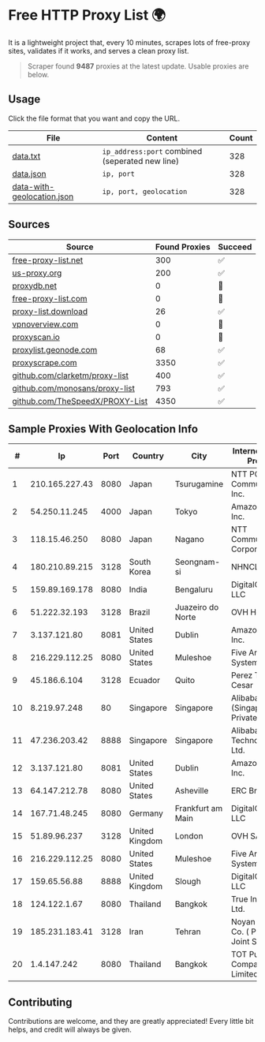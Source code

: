 
# Free HTTP Proxy List 🌍

It is a lightweight project that, every 10 minutes, scrapes lots of free-proxy sites, validates if it works, and serves a clean proxy list.


> Scraper found **9487** proxies at the latest update. Usable proxies are below.

## Usage

Click the file format that you want and copy the URL.


|File|Content|Count|
|----|-------|-----|
|[data.txt](https://raw.githubusercontent.com/themiralay/Proxy-List-World/master/data.txt)|`ip_address:port` combined (seperated new line)|328|
|[data.json](https://raw.githubusercontent.com/themiralay/Proxy-List-World/master/data.json)|`ip, port`|328|
|[data-with-geolocation.json](https://raw.githubusercontent.com/themiralay/Proxy-List-World/master/data-with-geolocation.json)|`ip, port, geolocation`|328|

## Sources

|Source|Found Proxies|Succeed|
|------|-------------|-------|
|[free-proxy-list.net](https://free-proxy-list.net)|300|✅|
|[us-proxy.org](https://www.us-proxy.org)|200|✅|
|[proxydb.net](http://proxydb.net)|0|🚫|
|[free-proxy-list.com](https://free-proxy-list.com/?page=&port=&type%5B%5D=http&type%5B%5D=https&up_time=0&search=Search)|0|🚫|
|[proxy-list.download](https://www.proxy-list.download/HTTP)|26|✅|
|[vpnoverview.com](https://vpnoverview.com/privacy/anonymous-browsing/free-proxy-servers)|0|🚫|
|[proxyscan.io](https://www.proxyscan.io)|0|🚫|
|[proxylist.geonode.com](https://proxylist.geonode.com/api/proxy-list?limit=300&page=1&sort_by=lastChecked&sort_type=desc&protocols=http,https)|68|✅|
|[proxyscrape.com](https://api.proxyscrape.com/v2/?request=displayproxies&protocol=http&timeout=10000&country=all&ssl=all&anonymity=all)|3350|✅|
|[github.com/clarketm/proxy-list](https://raw.githubusercontent.com/clarketm/proxy-list/master/proxy-list-raw.txt)|400|✅|
|[github.com/monosans/proxy-list](https://raw.githubusercontent.com/monosans/proxy-list/main/proxies/http.txt)|793|✅|
|[github.com/TheSpeedX/PROXY-List](https://raw.githubusercontent.com/TheSpeedX/PROXY-List/master/http.txt)|4350|✅|


## Sample Proxies With Geolocation Info

|#|Ip|Port|Country|City|Internet Service Provider|
|-|--|----|-------|----|-------------------------|
|1|210.165.227.43|8080|Japan|Tsurugamine|NTT PC Communications, Inc.|
|2|54.250.11.245|4000|Japan|Tokyo|Amazon.com, Inc.|
|3|118.15.46.250|8080|Japan|Nagano|NTT Communications Corporation|
|4|180.210.89.215|3128|South Korea|Seongnam-si|NHNCLOUD|
|5|159.89.169.178|8080|India|Bengaluru|DigitalOcean, LLC|
|6|51.222.32.193|3128|Brazil|Juazeiro do Norte|OVH Hosting|
|7|3.137.121.80|8081|United States|Dublin|Amazon.com, Inc.|
|8|216.229.112.25|8080|United States|Muleshoe|Five Area Systems, LLC|
|9|45.186.6.104|3128|Ecuador|Quito|Perez Tito Julio Cesar|
|10|8.219.97.248|80|Singapore|Singapore|Alibaba Cloud (Singapore) Private Limited|
|11|47.236.203.42|8888|Singapore|Singapore|Alibaba (US) Technology Co., Ltd.|
|12|3.137.121.80|8081|United States|Dublin|Amazon.com, Inc.|
|13|64.147.212.78|8080|United States|Asheville|ERC Broadband|
|14|167.71.48.245|8080|Germany|Frankfurt am Main|DigitalOcean, LLC|
|15|51.89.96.237|3128|United Kingdom|London|OVH SAS|
|16|216.229.112.25|8080|United States|Muleshoe|Five Area Systems, LLC|
|17|159.65.56.88|8888|United Kingdom|Slough|DigitalOcean, LLC|
|18|124.122.1.67|8080|Thailand|Bangkok|True Internet Co., Ltd.|
|19|185.231.183.41|3128|Iran|Tehran|Noyan Abr Arvan Co. ( Private Joint Stock)|
|20|1.4.147.242|8080|Thailand|Bangkok|TOT Public Company Limited|



## Contributing

Contributions are welcome, and they are greatly appreciated! Every
little bit helps, and credit will always be given.

